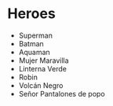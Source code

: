 # Heroes

* Superman
* Batman
* Aquaman
* Mujer Maravilla
* Linterna Verde
* Robin
* Volcán Negro
* Señor Pantalones de popo
